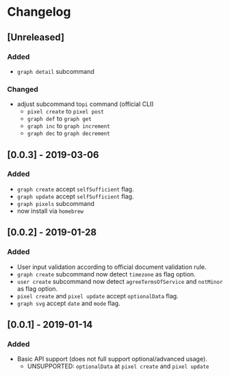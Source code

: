 # Changelog

## [Unreleased]

### Added

* `graph detail` subcommand

### Changed

* adjust subcommand to`pi` command (official CLI)
    * `pixel create` to `pixel post`
    * `graph def` to `graph get`
    * `graph inc` to `graph increment`
    * `graph dec` to `graph decrement`


## [0.0.3] - 2019-03-06

### Added

* `graph create` accept `selfSufficient` flag.
* `graph update` accept `selfSufficient` flag.
* `graph pixels` subcommand
*  now install via `homebrew` 


## [0.0.2] - 2019-01-28

### Added

* User input validation according to official document validation rule.
* `graph create` subcommand now detect `timezone` as flag option.
* `user create` subcommand now detect `agreeTermsOfService` and `notMinor` as flag option.
* `pixel create` and `pixel update` accept `optionalData` flag.
* `graph svg` accept `date` and `mode` flag.


## [0.0.1] - 2019-01-14

### Added

* Basic API support (does not full support optional/advanced usage).
    * UNSUPPORTED: `optionalData` at `pixel create` and `pixel update`